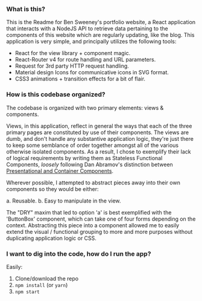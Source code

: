 ### What is this?
This is the Readme for Ben Sweeney's portfolio website, a React application that interacts with a NodeJS API to retrieve data pertaining to the components of this website which are regularly updating, like the blog.  This application is very simple, and principally utilizes the following tools:

+ React for the view library + component magic.
+ React-Router v4 for route handling and URL parameters. 
+ Request for 3rd party HTTP request handling.
+ Material design Icons for communicative icons in SVG format.
+ CSS3 animations + transition effects for a bit of flair.

### How is this codebase organized?
The codebase is organized with two primary elements: views & components.

Views, in this application, reflect in general the ways that each of the three primary pages are constituted by use of their components. The views are dumb, and don't handle any substantive application logic, they're just there to keep some semblance of order together amongst all of the various otherwise isolated components.  As a result, I chose to exemplify their lack of logical requirements by writing them as Stateless Functional Components, _loosely_ following Dan Abramov's distinction between [Presentational and Container Components](https://medium.com/@dan_abramov/smart-and-dumb-components-7ca2f9a7c7d0). 

Wherever possible, I attempted to abstract pieces away into their own components so they would be either: 

a. Reusable.
b. Easy to manipulate in the view.

The "DRY" maxim that led to option 'a' is best exemplified with the 'ButtonBox' component, which can take one of four forms depending on the context.  Abstracting this piece into a component allowed me to easily extend the visual / functional grouping to more and more purposes without duplicating application logic or CSS. 

### I want to dig into the code, how do I run the app?
Easily:

1. Clone/download the repo
2. `npm install` (or `yarn`)
3. `npm start`

